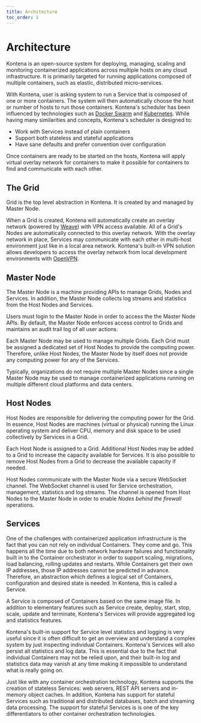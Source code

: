 ```yaml
---
title: Architecture
toc_order: 1
---
```


# Architecture

Kontena is an open-source system for deploying, managing, scaling and monitoring containerized applications across multiple hosts on any cloud infrastructure. It is primarily targeted for running applications composed of multiple containers, such as elastic, distributed micro-services.

With Kontena, user is asking system to run a Service that is composed of one or more containers. The system will then automatically choose the host or number of hosts to run those containers. Kontena's scheduler has been influenced by technologies such as [Docker Swarm](https://docs.docker.com/swarm/) and [Kubernetes](http://kubernetes.io/). While having many similarities and concepts, Kontena's scheduler is designed to:

* Work with Services instead of plain containers
* Support both stateless and stateful applications
* Have sane defaults and prefer convention over configuration

Once containers are ready to be started on the hosts, Kontena will apply virtual overlay network for containers to make it possible for containers to find and communicate with each other.

## The Grid

Grid is the top level abstraction in Kontena. It is created by and managed by Master Node.

When a Grid is created, Kontena will automatically create an overlay network (powered by [Weave](http://weave.works/)) with VPN access available. All of a Grid's Nodes are automatically connected to this overlay network. With the overlay network in place, Services may communicate with each other in multi-host environment just like in a local area network. Kontena's built-in VPN solution allows developers to access the overlay network from local development environments with [OpenVPN](https://openvpn.net/).

## Master Node

The Master Node is a machine providing APIs to manage Grids, Nodes and Services. In addition, the Master Node collects log streams and statistics from the Host Nodes and Services.

Users must login to the Master Node in order to access the the Master Node APIs. By default, the Master Node enforces access control to Grids and maintains an audit trail log of all user actions.

Each Master Node may be used to manage multiple Grids. Each Grid must be assigned a dedicated set of Host Nodes to provide the computing power. Therefore, unlike Host Nodes, the Master Node by itself does not provide any computing power for any of the Services.

Typically, organizations do not require multiple Master Nodes since a single Master Node may be used to manage containerized applications running on multiple different cloud platforms and data centers.

## Host Nodes

Host Nodes are responsible for delivering the computing power for the Grid. In essence, Host Nodes are machines (virtual or physical) running the Linux operating system and deliver CPU, memory and disk space to be used collectively by Services in a Grid.

Each Host Node is assigned to a Grid. Additional Host Nodes may be added to a Grid to increase the capacity available for Services. It is also possible to remove Host Nodes from a Grid to decrease the available capacity if needed.

Host Nodes communicate with the Master Node via a secure WebSocket channel. The WebSocket channel is used for Service orchestration, management, statistics and log streams. The channel is opened from Host Nodes to the Master Node in order to enable *Nodes behind the firewall* operations.

## Services

One of the challenges with containerized application infrastructure is the fact that you can not rely on individual Containers. They come and go. This happens all the time due to both network hardware failures and functionality built in to the Container orchestrator in order to support scaling, migrations, load balancing, rolling updates and restarts. While Containers get their own IP addresses, those IP addresses cannot be predicted in advance. Therefore, an abstraction which defines a logical set of Containers, configuration and desired state is needed. In Kontena, this is called a Service.

A Service is composed of Containers based on the same image file. In addition to elementary features such as Service create, deploy, start, stop, scale, update and terminate, Kontena's Services will provide aggregated log and statistics features.

Kontena's built-in support for Service level statistics and logging is very useful since it is often difficult to get an overview and understand a complex system by just inspecting individual Containers. Kontena's Services will also persist all statistics and log data. This is essential due to the fact that individual Containers may not be relied upon, and their built-in log and statistics data may vanish at any time making it impossible to understand what is really going on.

Just like with any container orchestration technology, Kontena supports the creation of stateless Services: web servers, REST API servers and in-memory object caches. In addition, Kontena has support for stateful Services such as traditional and distributed databases, batch and streaming data processing. The support for stateful Services is is one of the key differentiators to other container orchestration technologies.
